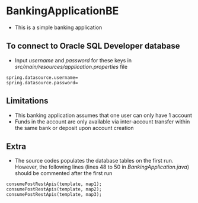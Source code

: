 # BankingApplicationBE
- This is a simple banking application
## To connect to Oracle SQL Developer database
- Input *username* and *password* for these keys in *src/main/resources/application.properties* file
```
spring.datasource.username=
spring.datasource.password=
```
## Limitations
- This banking application assumes that one user can only have 1 account
- Funds in the account are only available via inter-account transfer within the same bank or deposit upon account creation
## Extra
- The source codes populates the database tables on the first run. However, the following lines (lines 48 to 50 in *BankingApplication.java*) should be commented after the first run
```
consumePostRestApis(template, map1);
consumePostRestApis(template, map2);
consumePostRestApis(template, map3);
```
